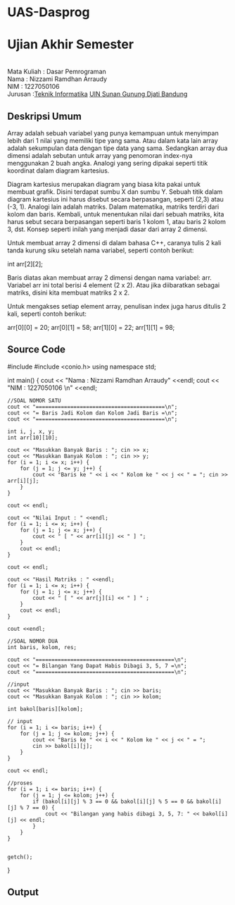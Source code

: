 # UAS-Dasprog
# Ujian Akhir Semester 
<br>Mata Kuliah 	: Dasar Pemrograman
<br> Nama		: Nizzami Ramdhan Arraudy
<br>NIM		        : 1227050106
<br>Jurusan		:[Teknik Informatika](http://if.uinsgd.ac.id/) [UIN Sunan Gunung Djati Bandung](https://uinsgd.ac.id/) 

## Deskripsi Umum
Array adalah sebuah variabel yang punya kemampuan untuk menyimpan lebih dari 1 nilai yang memiliki tipe yang sama. Atau dalam kata lain array adalah sekumpulan data dengan tipe data yang sama. 
Sedangkan array dua dimensi adalah sebutan untuk array yang penomoran index-nya menggunakan 2 buah angka. Analogi yang sering dipakai seperti titik koordinat dalam diagram kartesius.

Diagram kartesius merupakan diagram yang biasa kita pakai untuk membuat grafik. Disini terdapat sumbu X dan sumbu Y. Sebuah titik dalam diagram kartesius ini harus disebut secara berpasangan, seperti (2,3) atau (-3, 1).
Analogi lain adalah matriks. Dalam matematika, matriks terdiri dari kolom dan baris. Kembali, untuk menentukan nilai dari sebuah matriks, kita harus sebut secara berpasangan seperti baris 1 kolom 1, atau baris 2 kolom 3, dst. 
Konsep seperti inilah yang menjadi dasar dari array 2 dimensi.

Untuk membuat array 2 dimensi di dalam bahasa C++, caranya tulis 2 kali tanda kurung siku setelah nama variabel, seperti contoh berikut:

int arr[2][2];

Baris diatas akan membuat array 2 dimensi dengan nama variabel: arr. Variabel arr ini total berisi 4 element (2 x 2). Atau jika diibaratkan sebagai matriks, disini kita membuat matriks 2 x 2.

Untuk mengakses setiap element array, penulisan index juga harus ditulis 2 kali, seperti contoh berikut:

arr[0][0] = 20;
arr[0][1] = 58;
arr[1][0] = 22;
arr[1][1] = 98;

## Source Code

#include <iostream>
#include <conio.h>
using namespace std;

int main() {
    cout << "Nama : Nizzami Ramdhan Arraudy" <<endl;
    cout << "NIM  : 1227050106 \n" <<endl;

    //SOAL NOMOR SATU
    cout << "=========================================\n";
    cout << "= Baris Jadi Kolom dan Kolom Jadi Baris =\n";
    cout << "=========================================\n";

    int i, j, x, y;
    int arr[10][10];

    cout << "Masukkan Banyak Baris : "; cin >> x;
    cout << "Masukkan Banyak Kolom : "; cin >> y;
    for (i = 1; i <= x; i++) {
        for (j = 1; j <= y; j++) {
            cout << "Baris ke " << i << " Kolom ke " << j << " = "; cin >> arr[i][j];
        }
    }

    cout << endl;

    cout << "Nilai Input : " <<endl;
    for (i = 1; i <= x; i++) {
        for (j = 1; j <= x; j++) {
            cout << " [ " << arr[i][j] << " ] ";
        }
        cout << endl;
    }

    cout << endl;

    cout << "Hasil Matriks : " <<endl;
    for (i = 1; i <= x; i++) {
        for (j = 1; j <= x; j++) {
            cout << " [ " << arr[j][i] << " ] " ;
        }
        cout << endl;
    }

    cout <<endl;

    //SOAL NOMOR DUA
    int baris, kolom, res;

    cout << "============================================\n";
    cout << "= Bilangan Yang Dapat Habis Dibagi 3, 5, 7 =\n";
    cout << "============================================\n";

    //input
    cout << "Masukkan Banyak Baris : "; cin >> baris;
    cout << "Masukkan Banyak Kolom : "; cin >> kolom;

    int bakol[baris][kolom];

	// input
	for (i = 1; i <= baris; i++) {
		for (j = 1; j <= kolom; j++) {
			cout << "Baris ke " << i << " Kolom ke " << j << " = ";
			cin >> bakol[i][j];
		}
	}

	cout << endl;

    //proses
  	for (i = 1; i <= baris; i++) {
		for (j = 1; j <= kolom; j++) {
			if (bakol[i][j] % 3 == 0 && bakol[i][j] % 5 == 0 && bakol[i][j] % 7 == 0) {
				cout << "Bilangan yang habis dibagi 3, 5, 7: " << bakol[i][j] << endl;
			}
		}
	}


    getch();
}

## Output
